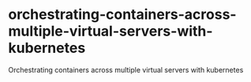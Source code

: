 # orchestrating-containers-across-multiple-virtual-servers-with-kubernetes
Orchestrating containers across multiple virtual servers with kubernetes

